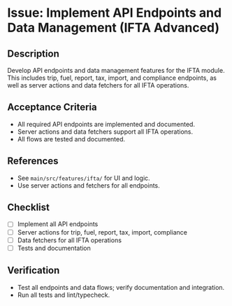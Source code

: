 # Issue: Implement API Endpoints and Data Management (IFTA Advanced)

## Description
Develop API endpoints and data management features for the IFTA module. This includes trip, fuel, report, tax, import, and compliance endpoints, as well as server actions and data fetchers for all IFTA operations.

## Acceptance Criteria
- All required API endpoints are implemented and documented.
- Server actions and data fetchers support all IFTA operations.
- All flows are tested and documented.

## References
- See `main/src/features/ifta/` for UI and logic.
- Use server actions and fetchers for all endpoints.

## Checklist
- [ ] Implement all API endpoints
- [ ] Server actions for trip, fuel, report, tax, import, compliance
- [ ] Data fetchers for all IFTA operations
- [ ] Tests and documentation

## Verification
- Test all endpoints and data flows; verify documentation and integration.
- Run all tests and lint/typecheck.
